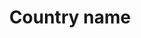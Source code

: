 ---
title: 'Country name'
field: 'is.coverage.country'
slug: 'global-country-name'
description: 'Full country name. Terms should be in ISO 3166-1 format.'
comment: 'Select from control list'
required: False
vocabulary: 'vocabulary.txt'
module: 'Coverage'
cluster: 'Global'
policy: 'Controlled value. Multi select from control list.'
layout: 'home'
---
